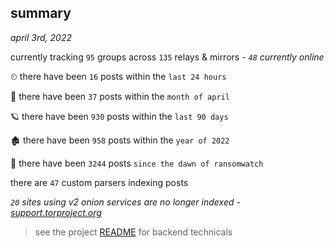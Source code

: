 
## summary
_april 3rd, 2022_

currently tracking `95` groups across `135` relays & mirrors - _`48` currently online_

⏲ there have been `16` posts within the `last 24 hours`

🦈 there have been `37` posts within the `month of april`

🪐 there have been `930` posts within the `last 90 days`

🏚 there have been `958` posts within the `year of 2022`

🦕 there have been `3244` posts `since the dawn of ransomwatch`

there are `47` custom parsers indexing posts

_`20` sites using v2 onion services are no longer indexed - [support.torproject.org](https://support.torproject.org/onionservices/v2-deprecation/)_

> see the project [README](https://github.com/thetanz/ransomwatch#ransomwatch--) for backend technicals
